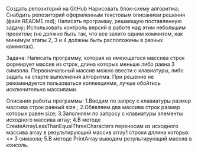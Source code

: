 Создать репозиторий на GitHub
Нарисовать блок-схему алгоритма;
Снабдить репозиторий оформленным текстовым описанием решения (файл README.md);
Написать программу, решающую поставленную задачу;
Использовать контроль версий в работе над этим небольшим проектом; 
(не должно быть так, что все залито одним коммитом, как минимум этапы 2, 3 и 4 должны быть расположены в разных коммитах).


Задача:
Написать программу, которая из имеющегося массива строк формирует массив из строк, длина которых меньше либо равна 3 символа. 
Первоначальный массив можно ввести с клавиатуры, либо задать на старте выполнения алгоритма.
При решение не рекомендуется пользоваться коллекциями, лучше обойтись исключительно массивами.

Описание работы программы:
1.Вводим по запрсу с клавиатуры размер массива строк равный size ;
2.Обявляем два массива строк размер которых равен size;
3.Заполняем по запросу с клавиатуры элементы исходного массива array;
4.В методе CreateArrayLessThanEqualThreeCharacters переносим из исходного массива array
  в результирующий массив array1 строки дллина которых <= 3 символа;
5.В методе PrintArray выводим результирующий массив в консоль.
